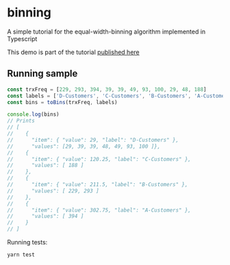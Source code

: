 # binning
A simple tutorial for the equal-width-binning algorithm implemented in Typescript

This demo is part of the tutorial [published here](https://medium.com/@mose.kabungo/binning-explained-557aa3cce591)

## Running sample

```ts
const trxFreq = [229, 293, 394, 39, 39, 49, 93, 100, 29, 48, 188]
const labels = ['D-Customers', 'C-Customers', 'B-Customers', 'A-Customers']
const bins = toBins(trxFreq, labels)

console.log(bins)
// Prints
// [
//    {
//      "item": { "value": 29, "label": "D-Customers" },
//      "values": [29, 39, 39, 48, 49, 93, 100 ]},
//    {
//      "item": { "value": 120.25, "label": "C-Customers" },
//      "values": [ 188 ]
//    },
//    {
//      "item": { "value": 211.5, "label": "B-Customers" },
//      "values": [ 229, 293 ]
//    },
//    {
//      "item": { "value": 302.75, "label": "A-Customers" },
//      "values": [ 394 ]
//    }
// ]
```

Running tests:

```sh
yarn test
```
